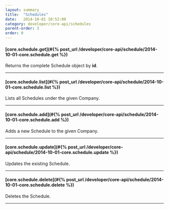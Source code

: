 ```yaml
---
layout: summary
title:  "Schedules"
date:   2014-10-01 10:52:00
category: developer/core-api/schedules
parent-order: 3
order: 0
---
```


#### [core.schedule.get](#{% post_url /developer/core-api/schedule/2014-10-01-core.schedule.get %})

Returns the complete Schedule object by **id**.

***

#### [core.schedule.list](#{% post_url /developer/core-api/schedule/2014-10-01-core.schedule.list %})

Lists all Schedules under the given Company.

***

#### [core.schedule.add](#{% post_url /developer/core-api/schedule/2014-10-01-core.schedule.add %})

Adds a new Schedule to the given Company.

***

#### [core.schedule.update](#{% post_url /developer/core-api/schedule/2014-10-01-core.schedule.update %})

Updates the existing Schedule.

***

#### [core.schedule.delete](#{% post_url /developer/core-api/schedule/2014-10-01-core.schedule.delete %})

Deletes the Schedule.

***